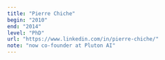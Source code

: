 ```yaml
---
title: "Pierre Chiche"
begin: "2010"
end: "2014"
level: "PhD"
url: "https://www.linkedin.com/in/pierre-chiche/"
note: "now co-founder at Pluton AI"
---
```

